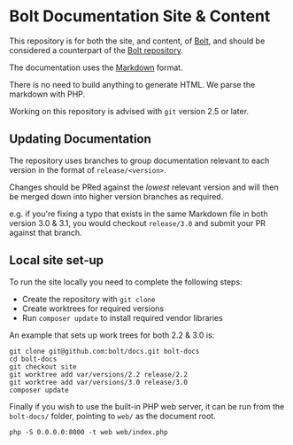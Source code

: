 Bolt Documentation Site & Content
=============================

This repository is for both the site, and content, of [Bolt](http://docs.bolt.cm/),
and should be considered a counterpart of the [Bolt repository](https://github.com/bolt/bolt).

The documentation uses the [Markdown](http://daringfireball.net/projects/markdown/) format.

There is no need to build anything to generate HTML. We parse the markdown with PHP.

Working on this repository is advised with `git` version 2.5 or later.

Updating Documentation
----------------------

The repository uses branches to group documentation relevant to each version in the format of 
`release/<version>`.

Changes should be PRed against the *lowest* relevant version and will then be merged down into 
higher version branches as required.

e.g. if you're fixing a typo that exists in the same Markdown file in both version 3.0 & 3.1, you 
would checkout `release/3.0` and submit your PR against that branch.

Local site set-up
-----------------

To run the site locally you need to complete the following steps:

  * Create the repository with `git clone`
  * Create worktrees for required versions
  * Run `composer update` to install required vendor libraries

An example that sets up work trees for both 2.2 & 3.0 is:

```
git clone git@github.com:bolt/docs.git bolt-docs
cd bolt-docs
git checkout site
git worktree add var/versions/2.2 release/2.2
git worktree add var/versions/3.0 release/3.0
composer update
```

Finally if you wish to use the built-in PHP web server, it can be run from the `bolt-docs/`
folder, pointing to `web/` as the document root.

```
php -S 0.0.0.0:8000 -t web web/index.php
```
